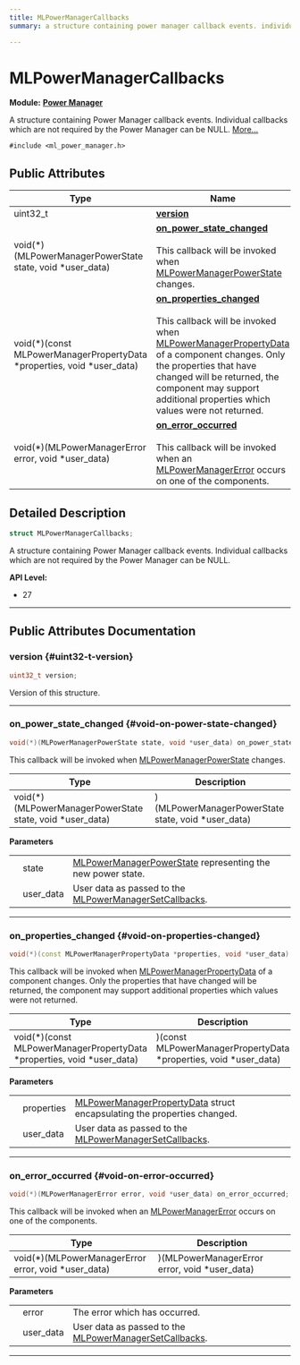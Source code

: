 ```yaml
---
title: MLPowerManagerCallbacks
summary: a structure containing power manager callback events. individual callbacks which are not required by the power manager can be null. 

---
```


# MLPowerManagerCallbacks

**Module:** **[Power Manager](/api-ref/api/Modules/group___power_manager/group___power_manager.md)**



A structure containing Power Manager callback events. Individual callbacks which are not required by the Power Manager can be NULL.  [More...](#detailed-description)


`#include <ml_power_manager.h>`

## Public Attributes

| Type           | Name           |
| -------------- | -------------- |
| uint32_t | **[version](/api-ref/api/Modules/group___power_manager/struct_m_l_power_manager_callbacks.md#uint32-t-version)**  |
| void(*)(MLPowerManagerPowerState state, void *user_data) | **[on_power_state_changed](/api-ref/api/Modules/group___power_manager/struct_m_l_power_manager_callbacks.md#void-on-power-state-changed)** <br></br>This callback will be invoked when [MLPowerManagerPowerState](/api-ref/api/Modules/group___power_manager/group___power_manager.md#enum-mlpowermanagerpowerstate) changes.  |
| void(*)(const MLPowerManagerPropertyData *properties, void *user_data) | **[on_properties_changed](/api-ref/api/Modules/group___power_manager/struct_m_l_power_manager_callbacks.md#void-on-properties-changed)** <br></br>This callback will be invoked when [MLPowerManagerPropertyData](/api-ref/api/Modules/group___power_manager/struct_m_l_power_manager_property_data.md) of a component changes. Only the properties that have changed will be returned, the component may support additional properties which values were not returned.  |
| void(*)(MLPowerManagerError error, void *user_data) | **[on_error_occurred](/api-ref/api/Modules/group___power_manager/struct_m_l_power_manager_callbacks.md#void-on-error-occurred)** <br></br>This callback will be invoked when an [MLPowerManagerError](/api-ref/api/Modules/group___power_manager/group___power_manager.md#enum-mlpowermanagererror) occurs on one of the components.  |

## Detailed Description

```cpp
struct MLPowerManagerCallbacks;
```

A structure containing Power Manager callback events. Individual callbacks which are not required by the Power Manager can be NULL. 




**API Level:**
  * 27




-----------
## Public Attributes Documentation

### version {#uint32-t-version}

```cpp
uint32_t version;
```


Version of this structure. 





-----------

### on_power_state_changed {#void-on-power-state-changed}

```cpp
void(*)(MLPowerManagerPowerState state, void *user_data) on_power_state_changed;
```

This callback will be invoked when [MLPowerManagerPowerState](/api-ref/api/Modules/group___power_manager/group___power_manager.md#enum-mlpowermanagerpowerstate) changes. 


| Type | Description |
|--|--|
| void(*)(MLPowerManagerPowerState state, void *user_data) | )(MLPowerManagerPowerState state, void *user_data) |


**Parameters**

|  |   |   |
|--|--|--|
|  |state|[MLPowerManagerPowerState](/api-ref/api/Modules/group___power_manager/group___power_manager.md#enum-mlpowermanagerpowerstate) representing the new power state. |
|  |user_data|User data as passed to the [MLPowerManagerSetCallbacks](/api-ref/api/Modules/group___power_manager/group___power_manager.md#mlresult-mlpowermanagersetcallbacks). |




-----------

### on_properties_changed {#void-on-properties-changed}

```cpp
void(*)(const MLPowerManagerPropertyData *properties, void *user_data) on_properties_changed;
```

This callback will be invoked when [MLPowerManagerPropertyData](/api-ref/api/Modules/group___power_manager/struct_m_l_power_manager_property_data.md) of a component changes. Only the properties that have changed will be returned, the component may support additional properties which values were not returned. 


| Type | Description |
|--|--|
| void(*)(const MLPowerManagerPropertyData *properties, void *user_data) | )(const MLPowerManagerPropertyData *properties, void *user_data) |


**Parameters**

|  |   |   |
|--|--|--|
|  |properties|[MLPowerManagerPropertyData](/api-ref/api/Modules/group___power_manager/struct_m_l_power_manager_property_data.md) struct encapsulating the properties changed. |
|  |user_data|User data as passed to the [MLPowerManagerSetCallbacks](/api-ref/api/Modules/group___power_manager/group___power_manager.md#mlresult-mlpowermanagersetcallbacks). |




-----------

### on_error_occurred {#void-on-error-occurred}

```cpp
void(*)(MLPowerManagerError error, void *user_data) on_error_occurred;
```

This callback will be invoked when an [MLPowerManagerError](/api-ref/api/Modules/group___power_manager/group___power_manager.md#enum-mlpowermanagererror) occurs on one of the components. 


| Type | Description |
|--|--|
| void(*)(MLPowerManagerError error, void *user_data) | )(MLPowerManagerError error, void *user_data) |


**Parameters**

|  |   |   |
|--|--|--|
|  |error|The error which has occurred. |
|  |user_data|User data as passed to the [MLPowerManagerSetCallbacks](/api-ref/api/Modules/group___power_manager/group___power_manager.md#mlresult-mlpowermanagersetcallbacks). |




-----------

